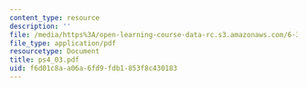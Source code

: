 ```yaml
---
content_type: resource
description: ''
file: /media/https%3A/open-learning-course-data-rc.s3.amazonaws.com/6-374-analysis-and-design-of-digital-integrated-circuits-fall-2003/f6d01c8aa06a6fd9fdb1853f8c430183_ps4_03.pdf
file_type: application/pdf
resourcetype: Document
title: ps4_03.pdf
uid: f6d01c8a-a06a-6fd9-fdb1-853f8c430183
---
```

